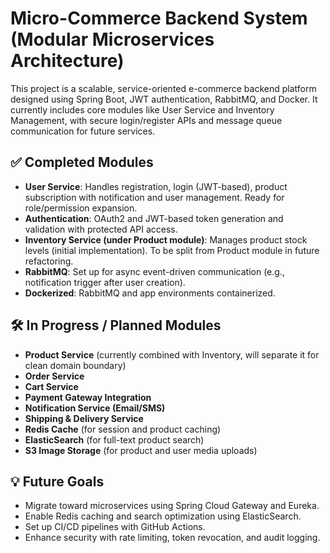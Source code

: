 # Micro-Commerce Backend System (Modular Microservices Architecture)

This project is a scalable, service-oriented e-commerce backend platform designed using Spring Boot, JWT authentication, RabbitMQ, and Docker. It currently includes core modules like User Service and Inventory Management, with secure login/register APIs and message queue communication for future services.

## ✅ Completed Modules
- **User Service**: Handles registration, login (JWT-based), product subscription with notification and user management. Ready for role/permission expansion.
- **Authentication**: OAuth2 and JWT-based token generation and validation with protected API access.
- **Inventory Service (under Product module)**: Manages product stock levels (initial implementation). To be split from Product module in future refactoring.
- **RabbitMQ**: Set up for async event-driven communication (e.g., notification trigger after user creation).
- **Dockerized**: RabbitMQ and app environments containerized.

## 🛠 In Progress / Planned Modules
- **Product Service** (currently combined with Inventory, will separate it for clean domain boundary)
- **Order Service**
- **Cart Service**
- **Payment Gateway Integration**
- **Notification Service (Email/SMS)**
- **Shipping & Delivery Service**
- **Redis Cache** (for session and product caching)
- **ElasticSearch** (for full-text product search)
- **S3 Image Storage** (for product and user media uploads)

## 💡 Future Goals
- Migrate toward microservices using Spring Cloud Gateway and Eureka.
- Enable Redis caching and search optimization using ElasticSearch.
- Set up CI/CD pipelines with GitHub Actions.
- Enhance security with rate limiting, token revocation, and audit logging.
